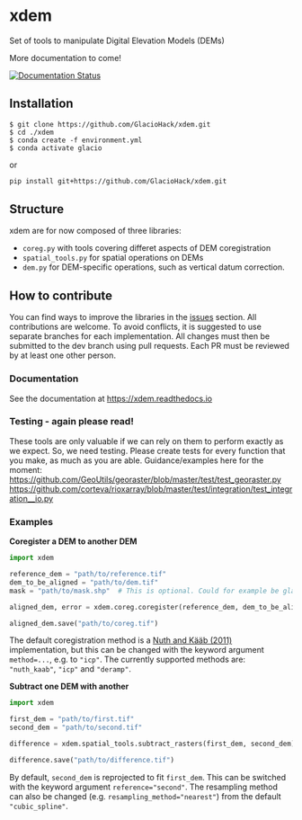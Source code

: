 # xdem
Set of tools to manipulate Digital Elevation Models (DEMs)

More documentation to come!

[![Documentation Status](https://readthedocs.org/projects/xdem/badge/?version=latest)](https://xdem.readthedocs.io/en/latest/?badge=latest)


## Installation ##

```
$ git clone https://github.com/GlacioHack/xdem.git
$ cd ./xdem
$ conda create -f environment.yml
$ conda activate glacio
```
or
```bash
pip install git+https://github.com/GlacioHack/xdem.git
```

## Structure 

xdem are for now composed of three libraries:
- `coreg.py` with tools covering differet aspects of DEM coregistration
- `spatial_tools.py` for spatial operations on DEMs
- `dem.py` for DEM-specific operations, such as vertical datum correction.

## How to contribute

You can find ways to improve the libraries in the [issues](https://github.com/GlacioHack/xdem/issues) section. All contributions are welcome.
To avoid conflicts, it is suggested to use separate branches for each implementation. All changes must then be submitted to the dev branch using pull requests. Each PR must be reviewed by at least one other person.

### Documentation
See the documentation at https://xdem.readthedocs.io

### Testing - again please read!
These tools are only valuable if we can rely on them to perform exactly as we expect. So, we need testing. Please create tests for every function that you make, as much as you are able. Guidance/examples here for the moment: https://github.com/GeoUtils/georaster/blob/master/test/test_georaster.py
https://github.com/corteva/rioxarray/blob/master/test/integration/test_integration__io.py



### Examples

**Coregister a DEM to another DEM**
```python
import xdem

reference_dem = "path/to/reference.tif"
dem_to_be_aligned = "path/to/dem.tif"
mask = "path/to/mask.shp"  # This is optional. Could for example be glacier outlines.

aligned_dem, error = xdem.coreg.coregister(reference_dem, dem_to_be_aligned, mask=mask)

aligned_dem.save("path/to/coreg.tif")
```
The default coregistration method is a [Nuth and Kääb (2011)](https://doi.org/10.5194/tc-5-271-2011) implementation, but this can be changed with the keyword argument `method=...`, e.g. to `"icp"`.
The currently supported methods are: `"nuth_kaab"`, `"icp"` and `"deramp"`.

**Subtract one DEM with another**
```python
import xdem

first_dem = "path/to/first.tif"
second_dem = "path/to/second.tif"

difference = xdem.spatial_tools.subtract_rasters(first_dem, second_dem)

difference.save("path/to/difference.tif")
```
By default, `second_dem` is reprojected to fit `first_dem`.
This can be switched with the keyword argument `reference="second"`.
The resampling method can also be changed (e.g. `resampling_method="nearest"`) from the default `"cubic_spline"`.

